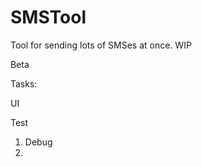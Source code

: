 # SMSTool
Tool for sending lots of SMSes at once. WIP

Beta

Tasks: <p/>
UI <p/>
Test <p/>

1. Debug
2. 


